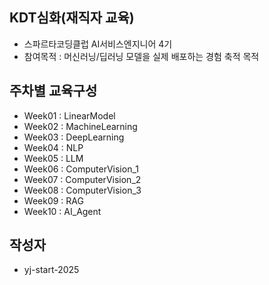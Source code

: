 ## KDT심화(재직자 교육)
- 스파르타코딩클럽 AI서비스엔지니어 4기
- 참여목적 : 머신러닝/딥러닝 모델을 실제 배포하는 경험 축적 목적

## 주차별 교육구성
- Week01 : LinearModel
- Week02 : MachineLearning
- Week03 : DeepLearning
- Week04 : NLP
- Week05 : LLM
- Week06 : ComputerVision_1
- Week07 : ComputerVision_2
- Week08 : ComputerVision_3
- Week09 : RAG
- Week10 : AI_Agent
 
## 작성자
- yj-start-2025
